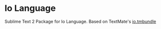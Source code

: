 # Io Language
Sublime Text 2 Package for Io Language. Based on TextMate's [io.tmbundle](https://github.com/textmate/io.tmbundle)